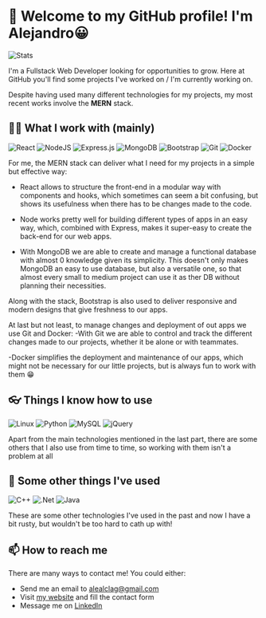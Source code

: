 # 👋 Welcome to my GitHub profile! I'm Alejandro😀

![Stats](https://github-readme-stats.vercel.app/api?username=alealclag&show_icons=true)

I'm a Fullstack Web Developer looking for opportunities to grow. Here at GitHub you'll find some projects I've worked on / I'm currently working on.

Despite having used many different technologies for my projects, my most recent works involve the **MERN** stack.

## 👨‍💻 What I work with (mainly)

![React](https://img.shields.io/badge/react-%2320232a.svg?style=for-the-badge&logo=react&logoColor=%2361DAFB)
![NodeJS](https://img.shields.io/badge/node.js-6DA55F?style=for-the-badge&logo=node.js&logoColor=white)
![Express.js](https://img.shields.io/badge/express.js-%23404d59.svg?style=for-the-badge&logo=express&logoColor=%2361DAFB)
![MongoDB](https://img.shields.io/badge/MongoDB-%234ea94b.svg?style=for-the-badge&logo=mongodb&logoColor=white)
![Bootstrap](https://img.shields.io/badge/bootstrap-%23563D7C.svg?style=for-the-badge&logo=bootstrap&logoColor=white)
![Git](https://img.shields.io/badge/git-%23F05033.svg?style=for-the-badge&logo=git&logoColor=white)
![Docker](https://img.shields.io/badge/docker-%230db7ed.svg?style=for-the-badge&logo=docker&logoColor=white)

For me, the MERN stack can deliver what I need for my projects in a simple but effective way:

- React allows to structure the front-end in a modular way with components and hooks, which sometimes can seem a bit confusing, but shows its usefulness when there has to be changes made to the code.

- Node works pretty well for building different types of apps in an easy way, which, combined with Express, makes it super-easy to create the back-end for our web apps.

- With MongoDB we are able to create and manage a functional database with almost 0 knowledge given its simplicity. This doesn't only makes MongoDB an easy to use database, but also a versatile one, so that almost every small to medium project can use it as ther DB without planning their necessities.

Along with the stack, Bootstrap is also used to deliver responsive and modern designs that give freshness to our apps.

At last but not least, to manage changes and deployment of out apps we use Git and Docker:
-With Git we are able to control and track the different changes made to our projects, whether it be alone or with teammates. 

-Docker simplifies the deployment and maintenance of our apps, which might not be necessary for our little projects, but is always fun to work with them 😁

## 👓 Things I know how to use

![Linux](https://img.shields.io/badge/Linux-FCC624?style=for-the-badge&logo=linux&logoColor=black)
![Python](https://img.shields.io/badge/python-3670A0?style=for-the-badge&logo=python&logoColor=ffdd54)
![MySQL](https://img.shields.io/badge/mysql-%2300f.svg?style=for-the-badge&logo=mysql&logoColor=white)
![jQuery](https://img.shields.io/badge/jquery-%230769AD.svg?style=for-the-badge&logo=jquery&logoColor=white)

Apart from the main technologies mentioned in the last part, there are some others that I also use from time to time, so working with them isn't a problem at all

## 📃 Some other things I've used

![C++](https://img.shields.io/badge/c++-%2300599C.svg?style=for-the-badge&logo=c%2B%2B&logoColor=white)
![.Net](https://img.shields.io/badge/.NET-5C2D91?style=for-the-badge&logo=.net&logoColor=white)
![Java](https://img.shields.io/badge/java-%23ED8B00.svg?style=for-the-badge&logo=java&logoColor=white)

These are some other technologies I've used in the past and now I have a bit rusty, but wouldn't be too hard to cath up with!

## 📫 How to reach me

There are many ways to contact me! You could either:

- Send me an email to alealclag@gmail.com
- Visit [my website](http://alealclag.ddns.net) and fill the contact form
- Message me on [LinkedIn](https://www.linkedin.com/in/alejandro-alcantara-laguna/)
